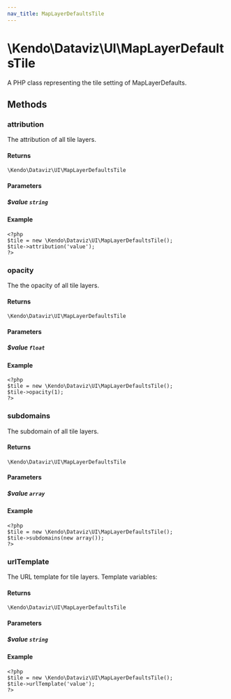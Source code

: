 ```yaml
---
nav_title: MapLayerDefaultsTile
---
```


# \Kendo\Dataviz\UI\MapLayerDefaultsTile

A PHP class representing the tile setting of MapLayerDefaults.


## Methods

### attribution
The attribution of all tile layers.

#### Returns
`\Kendo\Dataviz\UI\MapLayerDefaultsTile`

#### Parameters

##### $value `string`



#### Example 
    <?php
    $tile = new \Kendo\Dataviz\UI\MapLayerDefaultsTile();
    $tile->attribution('value');
    ?>

### opacity
The the opacity of all tile layers.

#### Returns
`\Kendo\Dataviz\UI\MapLayerDefaultsTile`

#### Parameters

##### $value `float`



#### Example 
    <?php
    $tile = new \Kendo\Dataviz\UI\MapLayerDefaultsTile();
    $tile->opacity(1);
    ?>

### subdomains
The subdomain of all tile layers.

#### Returns
`\Kendo\Dataviz\UI\MapLayerDefaultsTile`

#### Parameters

##### $value `array`



#### Example 
    <?php
    $tile = new \Kendo\Dataviz\UI\MapLayerDefaultsTile();
    $tile->subdomains(new array());
    ?>

### urlTemplate
The URL template for tile layers. Template variables:

#### Returns
`\Kendo\Dataviz\UI\MapLayerDefaultsTile`

#### Parameters

##### $value `string`



#### Example 
    <?php
    $tile = new \Kendo\Dataviz\UI\MapLayerDefaultsTile();
    $tile->urlTemplate('value');
    ?>

